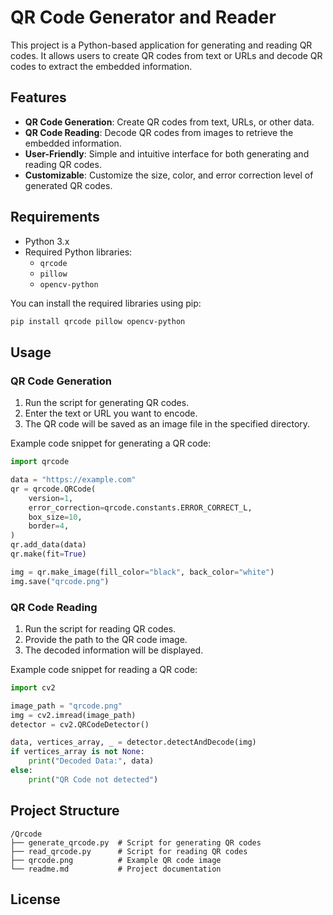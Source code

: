 # QR Code Generator and Reader

This project is a Python-based application for generating and reading QR codes. It allows users to create QR codes from text or URLs and decode QR codes to extract the embedded information.

## Features

- **QR Code Generation**: Create QR codes from text, URLs, or other data.
- **QR Code Reading**: Decode QR codes from images to retrieve the embedded information.
- **User-Friendly**: Simple and intuitive interface for both generating and reading QR codes.
- **Customizable**: Customize the size, color, and error correction level of generated QR codes.

## Requirements

- Python 3.x
- Required Python libraries:
  - `qrcode`
  - `pillow`
  - `opencv-python`

You can install the required libraries using pip:

```bash
pip install qrcode pillow opencv-python
```

## Usage

### QR Code Generation

1. Run the script for generating QR codes.
2. Enter the text or URL you want to encode.
3. The QR code will be saved as an image file in the specified directory.

Example code snippet for generating a QR code:

```python
import qrcode

data = "https://example.com"
qr = qrcode.QRCode(
    version=1,
    error_correction=qrcode.constants.ERROR_CORRECT_L,
    box_size=10,
    border=4,
)
qr.add_data(data)
qr.make(fit=True)

img = qr.make_image(fill_color="black", back_color="white")
img.save("qrcode.png")
```

### QR Code Reading

1. Run the script for reading QR codes.
2. Provide the path to the QR code image.
3. The decoded information will be displayed.

Example code snippet for reading a QR code:

```python
import cv2

image_path = "qrcode.png"
img = cv2.imread(image_path)
detector = cv2.QRCodeDetector()

data, vertices_array, _ = detector.detectAndDecode(img)
if vertices_array is not None:
    print("Decoded Data:", data)
else:
    print("QR Code not detected")
```

## Project Structure

```
/Qrcode
├── generate_qrcode.py  # Script for generating QR codes
├── read_qrcode.py      # Script for reading QR codes
├── qrcode.png          # Example QR code image
└── readme.md           # Project documentation
```

## License


